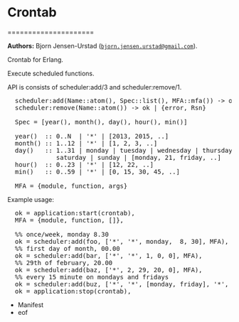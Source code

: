 <h1>Crontab</h1>

=====================

__Authors:__ Bjorn Jensen-Urstad ([`bjorn.jensen.urstad@gmail.com`](mailto:bjorn.jensen.urstad@gmail.com)).

Crontab for Erlang.


Execute scheduled functions.

API is consists of scheduler:add/3 and scheduler:remove/1.

<pre>
  scheduler:add(Name::atom(), Spec::list(), MFA::mfa()) -> ok | {error, Rsn}
  scheduler:remove(Name::atom()) -> ok | {error, Rsn}

  Spec = [year(), month(), day(), hour(), min()]

  year()  :: 0..N  | '*' | [2013, 2015, ..]
  month() :: 1..12 | '*' | [1, 2, 3, ..]
  day()   :: 1..31 | monday | tuesday | wednesday | thursday | friday |
             saturday | sunday | [monday, 21, friday, ..]
  hour()  :: 0..23 | '*' | [12, 22, ..]
  min()   :: 0..59 | '*' | [0, 15, 30, 45, ..]

  MFA = {module, function, args}
</pre>


Example usage:
<pre>
  ok = application:start(crontab),
  MFA = {module, function, []},

  %% once/week, monday 8.30
  ok = scheduler:add(foo, ['*', '*', monday,  8, 30], MFA),
  %% first day of month, 00.00
  ok = scheduler:add(bar, ['*', '*', 1, 0, 0], MFA),
  %% 29th of february, 20.00
  ok = scheduler:add(baz, ['*', 2, 29, 20, 0], MFA),
  %% every 15 minute on mondays and fridays
  ok = scheduler:add(buz, ['*', '*', [monday, friday], '*', [0, 15, 30, 45]], MFA),
  ok = application:stop(crontab),
</pre>


* Manifest
* eof
